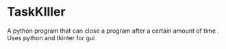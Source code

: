 # TaskKIller
 A python program that can close a program after a certain amount of time . Uses python and tkinter for gui
